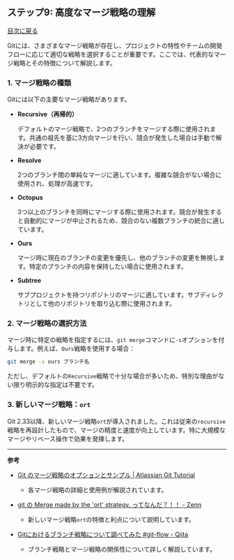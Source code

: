 ## ステップ9: 高度なマージ戦略の理解

[目次に戻る](git学習目次.md)

Gitには、さまざまなマージ戦略が存在し、プロジェクトの特性やチームの開発フローに応じて適切な戦略を選択することが重要です。ここでは、代表的なマージ戦略とその特徴について解説します。

### 1. マージ戦略の種類

Gitには以下の主要なマージ戦略があります。

- **Recursive（再帰的）**

  デフォルトのマージ戦略で、2つのブランチをマージする際に使用されます。共通の祖先を基に3方向マージを行い、競合が発生した場合は手動で解決が必要です。 

- **Resolve**

  2つのブランチ間の単純なマージに適しています。複雑な競合がない場合に使用され、処理が高速です。 

- **Octopus**

  3つ以上のブランチを同時にマージする際に使用されます。競合が発生すると自動的にマージが中止されるため、競合のない複数ブランチの統合に適しています。 

- **Ours**

  マージ時に現在のブランチの変更を優先し、他のブランチの変更を無視します。特定のブランチの内容を保持したい場合に使用されます。 

- **Subtree**

  サブプロジェクトを持つリポジトリのマージに適しています。サブディレクトリとして他のリポジトリを取り込む際に使用されます。 

### 2. マージ戦略の選択方法

マージ時に特定の戦略を指定するには、`git merge`コマンドに`-s`オプションを付与します。例えば、`Ours`戦略を使用する場合：

```bash
git merge -s ours ブランチ名
```

ただし、デフォルトの`Recursive`戦略で十分な場合が多いため、特別な理由がない限り明示的な指定は不要です。 

### 3. 新しいマージ戦略：`ort`

Git 2.33以降、新しいマージ戦略`ort`が導入されました。これは従来の`recursive`戦略を再設計したもので、マージの精度と速度が向上しています。特に大規模なマージやリベース操作で効果を発揮します。 

---

**参考**

- [Git のマージ戦略のオプションとサンプル | Atlassian Git Tutorial](https://www.atlassian.com/ja/git/tutorials/using-branches/merge-strategy)
  - 各マージ戦略の詳細と使用例が解説されています。

- [git の Merge made by the 'ort' strategy. ってなんだ？！！ - Zenn](https://zenn.dev/lovegraph/articles/7c7d8826f37a1f)
  - 新しいマージ戦略`ort`の特徴と利点について説明しています。

- [Gitにおけるブランチ戦略について調べてみた #git-flow - Qiita](https://qiita.com/trsn_si/items/cfecbf7dff20c64628ea)
  - ブランチ戦略とマージ戦略の関係性について詳しく解説しています。 